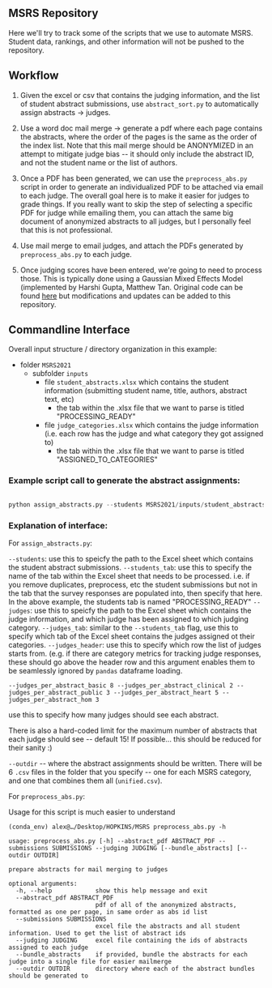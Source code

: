 ## MSRS Repository

Here we'll try to track some of the scripts that we use to automate MSRS. Student data, rankings, and other information will not be pushed to the repository.

## Workflow

1. Given the excel or csv that contains the judging information, and the list of student abstract submissions, use `abstract_sort.py` to automatically assign abstracts -> judges. 

2. Use a word doc mail merge -> generate a pdf where each page contains the abstracts, where the order of the pages is the same as the order of the index list. Note that this mail merge should be ANONYMIZED in an attempt to mitigate judge bias -- it should only include the abstract ID, and not the student name or the list of authors. 

3. Once a PDF has been generated, we can use the `preprocess_abs.py` script in order to generate an individualized PDF to be attached via email to each judge. The overall goal here is to make it easier for judges to grade things. If you really want to skip the step of selecting a specific PDF for judge while emailing them, you can attach the same big document of anonymized abstracts to all judges, but I personally feel that this is not professional. 

4. Use mail merge to email judges, and attach the PDFs generated by `preprocess_abs.py` to each judge. 

5. Once judging scores have been entered, we're going to need to process those. This is typically done using a Gaussian Mixed Effects Model (implemented by Harshi Gupta, Matthew Tan. Original code can be found [here](https://github.com/muon2998/MSRS) but modifications and updates can be added to this repository. 


## Commandline Interface

Overall input structure / directory organization in this example:  
* folder `MSRS2021` 
  * subfolder `inputs`
    * file `student_abstracts.xlsx` which contains the student information (submitting student name, title, authors, abstract text, etc)
      * the tab within the .xlsx file that we want to parse is titled "PROCESSING_READY"
    * file `judge_categories.xlsx` which contains the judge information (i.e. each row has the judge and what category they got assigned to) 
      * the tab within the .xlsx file that we want to parse is titled "ASSIGNED_TO_CATEGORIES"

### Example script call to generate the abstract assignments: 

```python 

python assign_abstracts.py --students MSRS2021/inputs/student_abstracts.xlsx --students_tab "PROCESSING_READY" --judges MSRS2021/inputs/judge_categories.xlsx --judges_tab ASSIGNED_TO_CATEGORIES --judges_header 4 --judges_per_abstract_basic 8 --judges_per_abstract_clinical 2 --judges_per_abstract_public 3 --judges_per_abstract_heart 5 --judges_per_abstract_hom 3 --outdir MSRS2021/abstract_assignments/

```

### Explanation of interface: 


For `assign_abstracts.py`: 

`--students`: use this to speicfy the path to the Excel sheet which contains the student abstract submissions. 
`--students_tab`: use this to specify the name of the tab within the Excel sheet that needs to be processed. i.e. if you remove duplicates, preprocess, etc the student submissions but not in the tab that the survey responses are populated into, then specify that here. In the above example, the students tab is named "PROCESSING_READY"
`--judges`: use this to speicfy the path to the Excel sheet which contains the judge information, and which judge has been assigned to which judging category. 
`--judges_tab`: similar to the `--students_tab` flag, use this to specify which tab of the Excel sheet contains the judges assigned ot their categories. 
`--judges_header`: use this to specify which row the list of judges starts from. (e.g. if there are category metrics for tracking judge responses, these should go above the header row and this argument enables them to be seamlessly ignored by `pandas` dataframe loading. 

```
--judges_per_abstract_basic 8 --judges_per_abstract_clinical 2 --judges_per_abstract_public 3 --judges_per_abstract_heart 5 --judges_per_abstract_hom 3
``` 
use this to specify how many judges should see each abstract. 

There is also a hard-coded limit for the maximum number of abstracts that each judge should see -- default 15! If possible... this should be reduced for their sanity :) 

`--outdir` -- where the abstract assignments should be written. There will be 6 `.csv` files in the folder that you specify -- one for each MSRS category, and one that combines them all (`unified.csv`). 


For `preprocess_abs.py`: 

Usage for this script is much easier to understand 

```console
(conda_env) alex@…/Desktop/HOPKINS/MSRS preprocess_abs.py -h   

usage: preprocess_abs.py [-h] --abstract_pdf ABSTRACT_PDF --submissions SUBMISSIONS --judging JUDGING [--bundle_abstracts] [--outdir OUTDIR]

prepare abstracts for mail merging to judges

optional arguments:
  -h, --help            show this help message and exit
  --abstract_pdf ABSTRACT_PDF
                        pdf of all of the anonymized abstracts, formatted as one per page, in same order as abs id list
  --submissions SUBMISSIONS
                        excel file the abstracts and all student information. Used to get the list of abstract ids
  --judging JUDGING     excel file containing the ids of abstracts assigned to each judge
  --bundle_abstracts    if provided, bundle the abstracts for each judge into a single file for easier mailmerge
  --outdir OUTDIR       directory where each of the abstract bundles should be generated to
```
